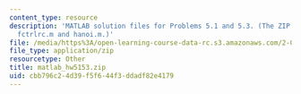```yaml
---
content_type: resource
description: 'MATLAB solution files for Problems 5.1 and 5.3. (The ZIP file contains:
  fctrlrc.m and hanoi.m.)'
file: /media/https%3A/open-learning-course-data-rc.s3.amazonaws.com/2-003j-dynamics-and-control-i-fall-2007/cbb796c24d39f5f644f3ddadf82e4179_matlab_hw5153.zip
file_type: application/zip
resourcetype: Other
title: matlab_hw5153.zip
uid: cbb796c2-4d39-f5f6-44f3-ddadf82e4179
---
```

